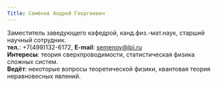 ```yaml
---
Title: Семёнов Андрей Георгиевич
---
```


Заместитель заведующего кафедрой, канд.физ.-мат.наук, старший научный сотрудник.<br>
**тел.**: +7(499)132-6172, **E-mail**: [semenov@lpi.ru](mailto:semenov@lpi.ru)<br>
**Интересы**: теория сверхпроводимости, статистическая физика сложных систем.<br>
**Ведёт**: некоторые вопросы теоретической физики, квантовая теория неравновесных явлений.
